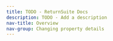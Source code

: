 ```yaml
---
title: TODO - ReturnSuite Docs
description: TODO - Add a description
nav-title: Overview
nav-group: Changing property details
---
```

